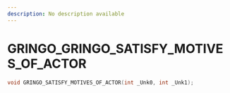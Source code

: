 ```yaml
---
description: No description available 
---
```


# GRINGO\_GRINGO_SATISFY_MOTIVES_OF_ACTOR

```cpp
void GRINGO_SATISFY_MOTIVES_OF_ACTOR(int _Unk0, int _Unk1);
```